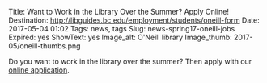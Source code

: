 Title: Want to Work in the Library Over the Summer? Apply Online!
Destination: http://libguides.bc.edu/employment/students/oneill-form
Date: 2017-05-04 01:02 
Tags: news, tags 
Slug: news-spring17-oneill-jobs
Expired: yes
ShowText: yes
Image_alt: O'Neill library
Image_thumb: 2017-05/oneill-thumbs.png

Do you want to work in the library over the summer? Then apply with our <a href="http://libguides.bc.edu/employment/students/oneill-form">online application</a>.